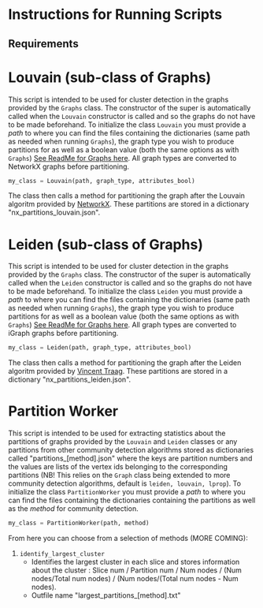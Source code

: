 # Instructions for Running Scripts

## Requirements

# Louvain (sub-class of Graphs)
This script is intended to be used for cluster detection in the graphs provided by the `Graphs` class. The constructor of the super is automatically called when the `Louvain` constructor is called and so the graphs do not have to be made beforehand. To initialize the class `Louvain` you must provide a *path* to where you can find the files containing the dictionaries (same path as needed when running `Graphs`), the graph type you wish to produce partitions for as well as a boolean value (both the same options as with `Graphs`) [See ReadMe for Graphs here](https://github.com/KasparaGaasvaer/MasterThesis/blob/main/Scripts/README.md). All graph types are converted to NetworkX graphs before partitioning. 

```python
my_class = Louvain(path, graph_type, attributes_bool)
```

The class then calls a method for partitioning the graph after the Louvain algoritm provided by [NetworkX](https://python-louvain.readthedocs.io/en/latest/api.html). These partitions are stored in a dictionary "nx_partitions_louvain.json".


# Leiden (sub-class of Graphs)
This script is intended to be used for cluster detection in the graphs provided by the `Graphs` class. The constructor of the super is automatically called when the `Leiden` constructor is called and so the graphs do not have to be made beforehand. To initialize the class `Leiden` you must provide a *path* to where you can find the files containing the dictionaries (same path as needed when running `Graphs`), the graph type you wish to produce partitions for as well as a boolean value (both the same options as with `Graphs`) [See ReadMe for Graphs here](https://github.com/KasparaGaasvaer/MasterThesis/blob/main/Scripts/README.md). All graph types are converted to iGraph graphs before partitioning. 

```python
my_class = Leiden(path, graph_type, attributes_bool)
```

The class then calls a method for partitioning the graph after the Leiden algoritm provided by [Vincent Traag](https://github.com/vtraag/leidenalg). These partitions are stored in a dictionary "nx_partitions_leiden.json".


# Partition Worker
This script is intended to be used for extracting statistics about the partitions of graphs provided by the `Louvain` and `Leiden` classes or any partitions from other community detection algorithms stored as dictionaries called "partitions_[method].json" where the keys are partition numbers and the values are lists of the vertex ids belonging to the corresponding partitions (NB! This relies on the `Graph` class being extended to more community detection algorithms, default is `leiden, louvain, lprop`). To initialize the class `PartitionWorker` you must provide a *path* to where you can find the files containing the dictionaries containing the partitions as well as the *method* for community detection.

```python
my_class = PartitionWorker(path, method)
```

From here you can choose from a selection of methods (MORE COMING):

1. `identify_largest_cluster`
    * Identifies the largest cluster in each slice and stores information about the cluster : Slice num / Partition num / Num nodes / (Num nodes/Total num nodes) / (Num nodes/(Total num nodes - Num nodes).
    * Outfile name "largest_partitions_[method].txt"


<!-- # Plot Cluster (sub-class of Graphs)
This script is intended to be used for vizualisation of the partitions and subsequently induced new graphs from partitions provided by the `Louvain` and `Leiden` classes.  To initialize the class `PlotCluster` you must provide a *path* to where you can find the files containing the dictionaries containing the partitions as well as the graph type you wish to examine the partitions for (same options as with `Graphs`). You must also specify how many of the slices you wish to visualize, *selection* can be either "10" for the first 10 slices or "all".



```python
my_class = PartitionWorker(path, graph_type, selection)
```

The constructor then calls a method for plotting the original graphs of the selected slices where nodes have been colored after which partition they belong to. It will also produce plots of the induced graphs from the partitions where each node is a cluster from the original graph.  -->
